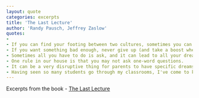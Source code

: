 ```yaml
---
layout: quote
categories: excerpts
title: 'The Last Lecture'
author: 'Randy Pausch, Jeffrey Zaslow'
quotes:
- 
- If you can find your footing between two cultures, sometimes you can have the best of both worlds.
- If you want something bad enough, never give up (and take a boost when offered).
- Sometimes all you have to do is ask, and it can lead to all your dreams coming true.
- One rule in our house is that you may not ask one-word questions.
- It can be a very disruptive thing for parents to have specific dreams for their kids. As I see it, a parent's job is to encourage kids to develop a joy for life and a greate urge to follow their own dreams. The best we can do is to help them develop a personal set of tools for the task.
- Having seen so many students go through my classrooms, I've come to know that a lot of parents don't realize the power of their words. Depending on a child's age and sense of self, an offhand comment from Mom or Dad can feel like a shove from a bulldozer.
---
```

Excerpts from the book - [The Last Lecture](https://www.amazon.com/dp/B00139VU7E)
